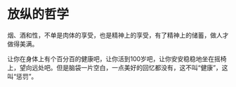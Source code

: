 # 放纵的哲学

烟、酒和性，不单是肉体的享受，也是精神上的享受，有了精神上的储蓄，做人才做得美满。

让你在身体上有个百分百的健康吧，让你活到100岁吧，让你安安稳稳地坐在摇椅上，望向远处吧。但是脑袋一片空白，一点美好的回忆都没有，这不叫“健康”，这叫“惩罚”。